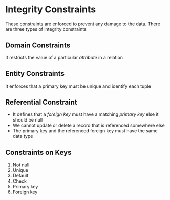# Integrity Constraints

These constraints are enforced to prevent any damage to the data. There are
three types of integrity constraints

## Domain Constraints

It restricts the value of a particular *attribute* in a relation

## Entity Constraints

It enforces that a primary key must be unique and identify each tuple

## Referential Constraint

- It defines that a *foreign key* must have a matching *primary key* else it
should be null
- We cannot update or delete a record that is referenced somewhere else
- The primary key and the referenced foreign key must have the same data type

## Constraints on Keys

1. Not null
2. Unique
3. Default
4. Check
5. Primary key
6. Foreign key
